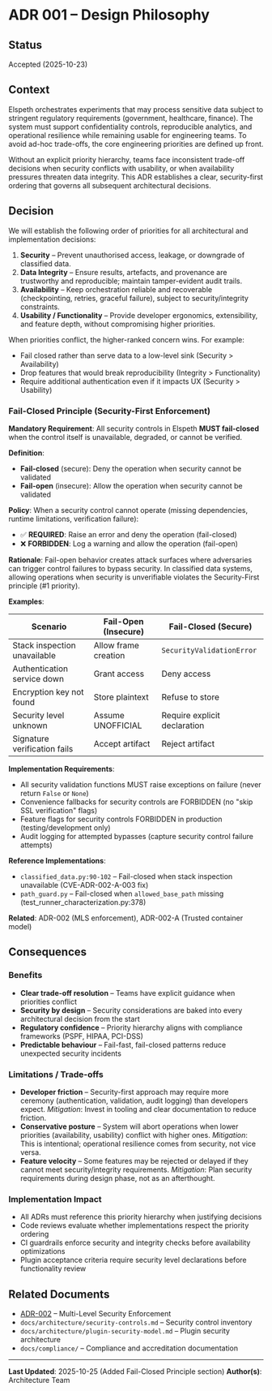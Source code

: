# ADR 001 – Design Philosophy

## Status

Accepted (2025-10-23)

## Context

Elspeth orchestrates experiments that may process sensitive data subject to stringent
regulatory requirements (government, healthcare, finance). The system must support
confidentiality controls, reproducible analytics, and operational resilience while remaining
usable for engineering teams. To avoid ad-hoc trade-offs, the core engineering priorities are
defined up front.

Without an explicit priority hierarchy, teams face inconsistent trade-off decisions when
security conflicts with usability, or when availability pressures threaten data integrity.
This ADR establishes a clear, security-first ordering that governs all subsequent architectural
decisions.

## Decision

We will establish the following order of priorities for all architectural and implementation
decisions:

1. **Security** – Prevent unauthorised access, leakage, or downgrade of classified data.
2. **Data Integrity** – Ensure results, artefacts, and provenance are trustworthy and
   reproducible; maintain tamper-evident audit trails.
3. **Availability** – Keep orchestration reliable and recoverable (checkpointing, retries,
   graceful failure), subject to security/integrity constraints.
4. **Usability / Functionality** – Provide developer ergonomics, extensibility, and feature
   depth, without compromising higher priorities.

When priorities conflict, the higher-ranked concern wins. For example:

- Fail closed rather than serve data to a low-level sink (Security > Availability)
- Drop features that would break reproducibility (Integrity > Functionality)
- Require additional authentication even if it impacts UX (Security > Usability)

### Fail-Closed Principle (Security-First Enforcement)

**Mandatory Requirement**: All security controls in Elspeth **MUST fail-closed** when the control itself is unavailable, degraded, or cannot be verified.

**Definition**:
- **Fail-closed** (secure): Deny the operation when security cannot be validated
- **Fail-open** (insecure): Allow the operation when security cannot be validated

**Policy**:
When a security control cannot operate (missing dependencies, runtime limitations, verification failure):
- ✅ **REQUIRED**: Raise an error and deny the operation (fail-closed)
- ❌ **FORBIDDEN**: Log a warning and allow the operation (fail-open)

**Rationale**:
Fail-open behavior creates attack surfaces where adversaries can trigger control failures to bypass security. In classified data systems, allowing operations when security is unverifiable violates the Security-First principle (#1 priority).

**Examples**:

| Scenario | Fail-Open (Insecure) | Fail-Closed (Secure) |
|----------|----------------------|----------------------|
| Stack inspection unavailable | Allow frame creation | `SecurityValidationError` |
| Authentication service down | Grant access | Deny access |
| Encryption key not found | Store plaintext | Refuse to store |
| Security level unknown | Assume UNOFFICIAL | Require explicit declaration |
| Signature verification fails | Accept artifact | Reject artifact |

**Implementation Requirements**:
- All security validation functions MUST raise exceptions on failure (never return `False` or `None`)
- Convenience fallbacks for security controls are FORBIDDEN (no "skip SSL verification" flags)
- Feature flags for security controls FORBIDDEN in production (testing/development only)
- Audit logging for attempted bypasses (capture security control failure attempts)

**Reference Implementations**:
- `classified_data.py:90-102` – Fail-closed when stack inspection unavailable (CVE-ADR-002-A-003 fix)
- `path_guard.py` – Fail-closed when `allowed_base_path` missing (test_runner_characterization.py:378)

**Related**: ADR-002 (MLS enforcement), ADR-002-A (Trusted container model)

## Consequences

### Benefits

- **Clear trade-off resolution** – Teams have explicit guidance when priorities conflict
- **Security by design** – Security considerations are baked into every architectural decision
  from the start
- **Regulatory confidence** – Priority hierarchy aligns with compliance frameworks (PSPF, HIPAA,
  PCI-DSS)
- **Predictable behaviour** – Fail-fast, fail-closed patterns reduce unexpected security
  incidents

### Limitations / Trade-offs

- **Developer friction** – Security-first approach may require more ceremony (authentication,
  validation, audit logging) than developers expect. *Mitigation*: Invest in tooling and
  clear documentation to reduce friction.
- **Conservative posture** – System will abort operations when lower priorities (availability,
  usability) conflict with higher ones. *Mitigation*: This is intentional; operational
  resilience comes from security, not vice versa.
- **Feature velocity** – Some features may be rejected or delayed if they cannot meet
  security/integrity requirements. *Mitigation*: Plan security requirements during design
  phase, not as an afterthought.

### Implementation Impact

- All ADRs must reference this priority hierarchy when justifying decisions
- Code reviews evaluate whether implementations respect the priority ordering
- CI guardrails enforce security and integrity checks before availability optimizations
- Plugin acceptance criteria require security level declarations before functionality review

## Related Documents

- [ADR-002](002-security-architecture.md) – Multi-Level Security Enforcement
- `docs/architecture/security-controls.md` – Security control inventory
- `docs/architecture/plugin-security-model.md` – Plugin security architecture
- `docs/compliance/` – Compliance and accreditation documentation

---

**Last Updated**: 2025-10-25 (Added Fail-Closed Principle section)
**Author(s)**: Architecture Team
